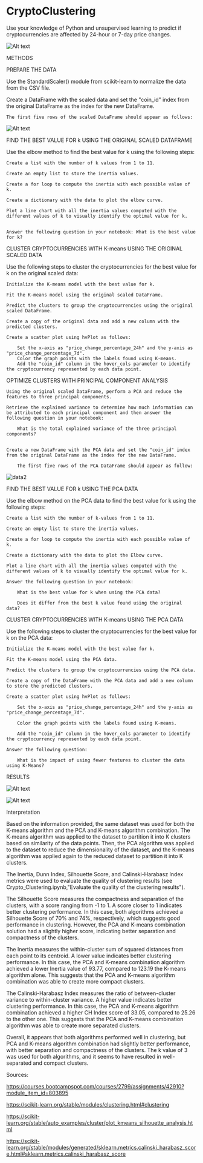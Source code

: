 # CryptoClustering


Use your knowledge of Python and unsupervised learning to predict if cryptocurrencies are affected by 24-hour or 7-day price changes.


![Alt text](Images/market_data.png)



METHODS


PREPARE THE DATA

Use the StandardScaler() module from scikit-learn to normalize the data from the CSV file.

Create a DataFrame with the scaled data and set the "coin_id" index from the original DataFrame as the index for the new DataFrame.


	The first five rows of the scaled DataFrame should appear as follows:

![Alt text](Images/data1.png)




FIND THE BEST VALUE FOR k USING THE ORIGINAL SCALED DATAFRAME


Use the elbow method to find the best value for k using the following steps:

	Create a list with the number of k values from 1 to 11.

	Create an empty list to store the inertia values.

	Create a for loop to compute the inertia with each possible value of k.

	Create a dictionary with the data to plot the elbow curve.

	Plot a line chart with all the inertia values computed with the different values of k to visually identify the optimal value for k.


	Answer the following question in your notebook: What is the best value for k?


CLUSTER CRYPTOCURRENCIES WITH K-means USING THE ORIGINAL SCALED DATA


Use the following steps to cluster the cryptocurrencies for the best value for k on the original scaled data:

	Initialize the K-means model with the best value for k.

	Fit the K-means model using the original scaled DataFrame.

	Predict the clusters to group the cryptocurrencies using the original scaled DataFrame.

	Create a copy of the original data and add a new column with the predicted clusters.

	Create a scatter plot using hvPlot as follows:

		Set the x-axis as "price_change_percentage_24h" and the y-axis as "price_change_percentage_7d".
		Color the graph points with the labels found using K-means.
		Add the "coin_id" column in the hover_cols parameter to identify the cryptocurrency represented by each data point.



OPTIMIZE CLUSTERS WITH PRINCIPAL COMPONENT ANALYSIS


	Using the original scaled DataFrame, perform a PCA and reduce the features to three principal components.

	Retrieve the explained variance to determine how much information can be attributed to each principal component and then answer the following question in your notebook:

		What is the total explained variance of the three principal components?


	Create a new DataFrame with the PCA data and set the "coin_id" index from the original DataFrame as the index for the new DataFrame.

		The first five rows of the PCA DataFrame should appear as follow:
		
		
![data2](https://user-images.githubusercontent.com/114210481/226498462-9f98182a-1943-4c21-8d3f-bc04c0a266f0.png)

		

FIND THE BEST VALUE FOR k USING THE PCA DATA


Use the elbow method on the PCA data to find the best value for k using the following steps:

	Create a list with the number of k-values from 1 to 11.

	Create an empty list to store the inertia values.

	Create a for loop to compute the inertia with each possible value of k.

	Create a dictionary with the data to plot the Elbow curve.

	Plot a line chart with all the inertia values computed with the different values of k to visually identify the optimal value for k.

	Answer the following question in your notebook:

		What is the best value for k when using the PCA data?

		Does it differ from the best k value found using the original data?



CLUSTER CRYPTOCURRENCIES WITH K-means USING THE PCA DATA


Use the following steps to cluster the cryptocurrencies for the best value for k on the PCA data:

	Initialize the K-means model with the best value for k.

	Fit the K-means model using the PCA data.

	Predict the clusters to group the cryptocurrencies using the PCA data.

	Create a copy of the DataFrame with the PCA data and add a new column to store the predicted clusters.

	Create a scatter plot using hvPlot as follows:

		Set the x-axis as "price_change_percentage_24h" and the y-axis as "price_change_percentage_7d".

		Color the graph points with the labels found using K-means.

		Add the "coin_id" column in the hover_cols parameter to identify the cryptocurrency represented by each data point.

	Answer the following question:

		What is the impact of using fewer features to cluster the data using K-Means?


RESULTS



![Alt text](Images/clustering_comparison.png)



![Alt text](Images/elbows_comparison.png)




Interpretation


Based on the information provided, the same dataset was used for both the K-means algorithm and the PCA and K-means algorithm combination. The K-means algorithm was applied to the dataset to partition it into K clusters based on similarity of the data points. Then, the PCA algorithm was applied to the dataset to reduce the dimensionality of the dataset, and the K-means algorithm was applied again to the reduced dataset to partition it into K clusters.


The Inertia, Dunn Index, Silhouette Score, and Calinski-Harabasz Index  metrics were used to evaluate the quality of clustering results (see Crypto_Clustering.ipynb,"Evaluate the quality of the clustering results").

The Silhouette Score measures the compactness and separation of the clusters, with a score ranging from -1 to 1. A score closer to 1 indicates better clustering performance. In this case, both algorithms achieved a Silhouette Score of 70% and 74%, respectively, which suggests good performance in clustering. However, the PCA and K-means combination solution had a slightly higher score, indicating better separation and compactness of the clusters.

The Inertia measures the within-cluster sum of squared distances from each point to its centroid. A lower value indicates better clustering performance. In this case, the PCA and K-means combination algorithm achieved a lower Inertia value of 93.77, compared to 123.19 the K-means algorithm alone. This suggests that the PCA and K-means algorithm combination was able to create more compact clusters.

The Calinski-Harabasz Index measures the ratio of between-cluster variance to within-cluster variance. A higher value indicates better clustering performance. In this case, the PCA and K-means algorithm combination achieved a higher CH Index score of 33.05, compared to 25.26 to the other one. This suggests that the PCA and K-means combination algorithm was able to create more separated clusters.

Overall, it appears that both algorithms performed well in clustering, but PCA and K-means algorithm combination had slightly better performance, with better separation and compactness of the clusters. The k value of 3 was used for both algorithms, and it seems to have resulted in well-separated and compact clusters.




Sources:

https://courses.bootcampspot.com/courses/2799/assignments/42910?module_item_id=803895

https://scikit-learn.org/stable/modules/clustering.html#clustering

https://scikit-learn.org/stable/auto_examples/cluster/plot_kmeans_silhouette_analysis.html

https://scikit-learn.org/stable/modules/generated/sklearn.metrics.calinski_harabasz_score.html#sklearn.metrics.calinski_harabasz_score


